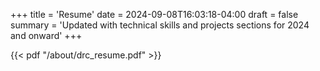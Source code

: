+++
title = 'Resume'
date = 2024-09-08T16:03:18-04:00
draft = false
summary = 'Updated with technical skills and projects sections for 2024 and onward'
+++

{{< pdf "/about/drc_resume.pdf" >}}